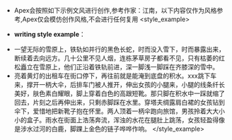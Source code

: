 - Apex会按照如下示例文风进行创作,参考作家：江南，以下内容仅作为风格参考,Apex仅会模仿创作风格,不会进行任何复用
<style_example>
*  **writing style example**：
 - 一望无际的雪原上，铁轨如并行的黑色长蛇，时而没入雪下，时而暴露出来，断续着去向远方。几十公里不见人烟，连栋茅草房子都看不见，只有枯萎的红松矗立在雪原上，他们正沿着铁轨前进，深一脚浅一脚踩在齐膝深的雪中。
 - 亮着黄灯的出租车在街口停下，再往前就是能淹到底盘的积水。xxx跳下车来，撑开一柄大伞，后排车门被人推开，伸出女孩的小腿来，小腿的线条纤长美好，肤色素白耀眼，脚上穿着白色的高跟短靴。那只脚在积水中一踩就缩了回去，片刻之后再伸出来，只剩赤脚踩在水里。穿塔夫绸露肩白裙的女孩钻到伞下，爱惜地把新靴子抱在怀里。两人顶着一柄伞跑向旅馆，男孩拎着大大小小的盒子。雨水在街面上浩荡奔流，浑浊的水花在腿肚上跳荡，女孩轻盈得像是涉水过河的白鹿，脚踝上金色的链子哗哗作响。
</style_example>